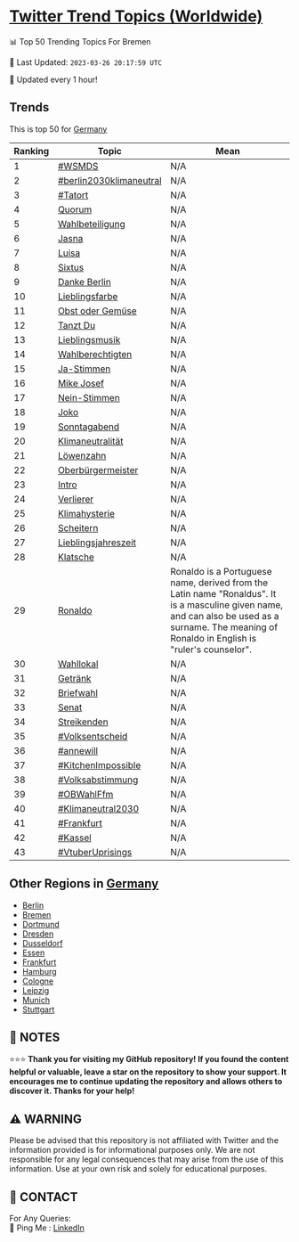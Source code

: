 [Twitter Trend Topics (Worldwide)](https://github.com/ErcinDedeoglu/Twitter-Trend-Topics)
==========


📊 Top 50 Trending Topics For Bremen

📆 Last Updated: `2023-03-26 20:17:59 UTC`

🔧 Updated every 1 hour!


## Trends

This is top 50 for [Germany](</Germany>)

| Ranking | Topic | Mean |
| ------- | ------------ | ------------ |
| 1 | [#WSMDS](http://twitter.com/search?q=%23WSMDS) | N/A |
| 2 | [#berlin2030klimaneutral](http://twitter.com/search?q=%23berlin2030klimaneutral) | N/A |
| 3 | [#Tatort](http://twitter.com/search?q=%23Tatort) | N/A |
| 4 | [Quorum](http://twitter.com/search?q=Quorum) | N/A |
| 5 | [Wahlbeteiligung](http://twitter.com/search?q=Wahlbeteiligung) | N/A |
| 6 | [Jasna](http://twitter.com/search?q=Jasna) | N/A |
| 7 | [Luisa](http://twitter.com/search?q=Luisa) | N/A |
| 8 | [Sixtus](http://twitter.com/search?q=Sixtus) | N/A |
| 9 | [Danke Berlin](http://twitter.com/search?q=Danke+Berlin) | N/A |
| 10 | [Lieblingsfarbe](http://twitter.com/search?q=Lieblingsfarbe) | N/A |
| 11 | [Obst oder Gemüse](http://twitter.com/search?q=Obst+oder+Gem%c3%bcse) | N/A |
| 12 | [Tanzt Du](http://twitter.com/search?q=Tanzt+Du) | N/A |
| 13 | [Lieblingsmusik](http://twitter.com/search?q=Lieblingsmusik) | N/A |
| 14 | [Wahlberechtigten](http://twitter.com/search?q=Wahlberechtigten) | N/A |
| 15 | [Ja-Stimmen](http://twitter.com/search?q=Ja-Stimmen) | N/A |
| 16 | [Mike Josef](http://twitter.com/search?q=Mike+Josef) | N/A |
| 17 | [Nein-Stimmen](http://twitter.com/search?q=Nein-Stimmen) | N/A |
| 18 | [Joko](http://twitter.com/search?q=Joko) | N/A |
| 19 | [Sonntagabend](http://twitter.com/search?q=Sonntagabend) | N/A |
| 20 | [Klimaneutralität](http://twitter.com/search?q=Klimaneutralit%c3%a4t) | N/A |
| 21 | [Löwenzahn](http://twitter.com/search?q=L%c3%b6wenzahn) | N/A |
| 22 | [Oberbürgermeister](http://twitter.com/search?q=Oberb%c3%bcrgermeister) | N/A |
| 23 | [Intro](http://twitter.com/search?q=Intro) | N/A |
| 24 | [Verlierer](http://twitter.com/search?q=Verlierer) | N/A |
| 25 | [Klimahysterie](http://twitter.com/search?q=Klimahysterie) | N/A |
| 26 | [Scheitern](http://twitter.com/search?q=Scheitern) | N/A |
| 27 | [Lieblingsjahreszeit](http://twitter.com/search?q=Lieblingsjahreszeit) | N/A |
| 28 | [Klatsche](http://twitter.com/search?q=Klatsche) | N/A |
| 29 | [Ronaldo](http://twitter.com/search?q=Ronaldo) | Ronaldo is a Portuguese name, derived from the Latin name "Ronaldus". It is a masculine given name, and can also be used as a surname. The meaning of Ronaldo in English is "ruler's counselor". |
| 30 | [Wahllokal](http://twitter.com/search?q=Wahllokal) | N/A |
| 31 | [Getränk](http://twitter.com/search?q=Getr%c3%a4nk) | N/A |
| 32 | [Briefwahl](http://twitter.com/search?q=Briefwahl) | N/A |
| 33 | [Senat](http://twitter.com/search?q=Senat) | N/A |
| 34 | [Streikenden](http://twitter.com/search?q=Streikenden) | N/A |
| 35 | [#Volksentscheid](http://twitter.com/search?q=%23Volksentscheid) | N/A |
| 36 | [#annewill](http://twitter.com/search?q=%23annewill) | N/A |
| 37 | [#KitchenImpossible](http://twitter.com/search?q=%23KitchenImpossible) | N/A |
| 38 | [#Volksabstimmung](http://twitter.com/search?q=%23Volksabstimmung) | N/A |
| 39 | [#OBWahlFfm](http://twitter.com/search?q=%23OBWahlFfm) | N/A |
| 40 | [#Klimaneutral2030](http://twitter.com/search?q=%23Klimaneutral2030) | N/A |
| 41 | [#Frankfurt](http://twitter.com/search?q=%23Frankfurt) | N/A |
| 42 | [#Kassel](http://twitter.com/search?q=%23Kassel) | N/A |
| 43 | [#VtuberUprisings](http://twitter.com/search?q=%23VtuberUprisings) | N/A |



## Other Regions in [Germany](</Germany>)

* [Berlin](</Germany/Berlin.md>)
* [Bremen](</Germany/Bremen.md>)
* [Dortmund](</Germany/Dortmund.md>)
* [Dresden](</Germany/Dresden.md>)
* [Dusseldorf](</Germany/Dusseldorf.md>)
* [Essen](</Germany/Essen.md>)
* [Frankfurt](</Germany/Frankfurt.md>)
* [Hamburg](</Germany/Hamburg.md>)
* [Cologne](</Germany/Cologne.md>)
* [Leipzig](</Germany/Leipzig.md>)
* [Munich](</Germany/Munich.md>)
* [Stuttgart](</Germany/Stuttgart.md>)



## 📝 NOTES

⭐⭐⭐ **Thank you for visiting my GitHub repository! If you found the content helpful or valuable, leave a star on the repository to show your support. It encourages me to continue updating the repository and allows others to discover it. Thanks for your help!**


## ⚠️ WARNING

Please be advised that this repository is not affiliated with Twitter and the information provided is for informational purposes only. We are not responsible for any legal consequences that may arise from the use of this information. Use at your own risk and solely for educational purposes.


## 📨 CONTACT

 For Any Queries:  
            🏓 Ping Me : [LinkedIn](https://www.linkedin.com/in/ercindedeoglu/)
